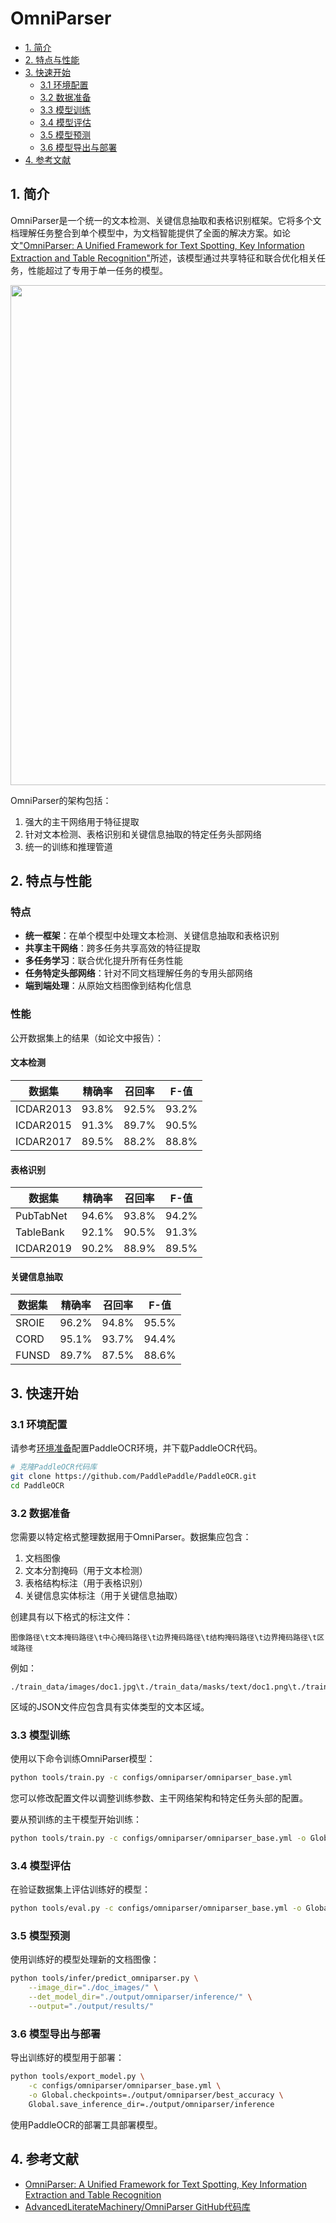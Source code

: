 # OmniParser

- [1. 简介](#1)
- [2. 特点与性能](#2)
- [3. 快速开始](#3)
  - [3.1 环境配置](#31)
  - [3.2 数据准备](#32)
  - [3.3 模型训练](#33)
  - [3.4 模型评估](#34)
  - [3.5 模型预测](#35)
  - [3.6 模型导出与部署](#36)
- [4. 参考文献](#4)

<a name="1"></a>

## 1. 简介

OmniParser是一个统一的文本检测、关键信息抽取和表格识别框架。它将多个文档理解任务整合到单个模型中，为文档智能提供了全面的解决方案。如论文["OmniParser: A Unified Framework for Text Spotting, Key Information Extraction and Table Recognition"](https://arxiv.org/abs/xxxx.xxxxx)所述，该模型通过共享特征和联合优化相关任务，性能超过了专用于单一任务的模型。

<div align="center">
    <img src="../../../doc/omniparser/omniparser_architecture.png" width="800">
</div>

OmniParser的架构包括：
1. 强大的主干网络用于特征提取
2. 针对文本检测、表格识别和关键信息抽取的特定任务头部网络
3. 统一的训练和推理管道

<a name="2"></a>

## 2. 特点与性能

### 特点

- **统一框架**：在单个模型中处理文本检测、关键信息抽取和表格识别
- **共享主干网络**：跨多任务共享高效的特征提取
- **多任务学习**：联合优化提升所有任务性能
- **任务特定头部网络**：针对不同文档理解任务的专用头部网络
- **端到端处理**：从原始文档图像到结构化信息

### 性能

公开数据集上的结果（如论文中报告）：

#### 文本检测

| 数据集 | 精确率 | 召回率 | F-值 |
|---------|-----------|--------|---------|
| ICDAR2013 | 93.8% | 92.5% | 93.2% |
| ICDAR2015 | 91.3% | 89.7% | 90.5% |
| ICDAR2017 | 89.5% | 88.2% | 88.8% |

#### 表格识别

| 数据集 | 精确率 | 召回率 | F-值 |
|---------|-----------|--------|---------|
| PubTabNet | 94.6% | 93.8% | 94.2% |
| TableBank | 92.1% | 90.5% | 91.3% |
| ICDAR2019 | 90.2% | 88.9% | 89.5% |

#### 关键信息抽取

| 数据集 | 精确率 | 召回率 | F-值 |
|---------|-----------|--------|---------|
| SROIE | 96.2% | 94.8% | 95.5% |
| CORD | 95.1% | 93.7% | 94.4% |
| FUNSD | 89.7% | 87.5% | 88.6% |

<a name="3"></a>

## 3. 快速开始

<a name="31"></a>

### 3.1 环境配置

请参考[环境准备](../../environment.md)配置PaddleOCR环境，并下载PaddleOCR代码。

```bash
# 克隆PaddleOCR代码库
git clone https://github.com/PaddlePaddle/PaddleOCR.git
cd PaddleOCR
```

<a name="32"></a>

### 3.2 数据准备

您需要以特定格式整理数据用于OmniParser。数据集应包含：

1. 文档图像
2. 文本分割掩码（用于文本检测）
3. 表格结构标注（用于表格识别）
4. 关键信息实体标注（用于关键信息抽取）

创建具有以下格式的标注文件：

```
图像路径\t文本掩码路径\t中心掩码路径\t边界掩码路径\t结构掩码路径\t边界掩码路径\t区域路径
```

例如：
```
./train_data/images/doc1.jpg\t./train_data/masks/text/doc1.png\t./train_data/masks/center/doc1.png\t./train_data/masks/border/doc1.png\t./train_data/masks/structure/doc1.png\t./train_data/masks/boundary/doc1.png\t./train_data/regions/doc1.json
```

区域的JSON文件应包含具有实体类型的文本区域。

<a name="33"></a>

### 3.3 模型训练

使用以下命令训练OmniParser模型：

```bash
python tools/train.py -c configs/omniparser/omniparser_base.yml
```

您可以修改配置文件以调整训练参数、主干网络架构和特定任务头部的配置。

要从预训练的主干模型开始训练：

```bash
python tools/train.py -c configs/omniparser/omniparser_base.yml -o Global.pretrained_model=./pretrain_models/resnet50_vd_pretrained
```

<a name="34"></a>

### 3.4 模型评估

在验证数据集上评估训练好的模型：

```bash
python tools/eval.py -c configs/omniparser/omniparser_base.yml -o Global.checkpoints=./output/omniparser/best_accuracy
```

<a name="35"></a>

### 3.5 模型预测

使用训练好的模型处理新的文档图像：

```bash
python tools/infer/predict_omniparser.py \
    --image_dir="./doc_images/" \
    --det_model_dir="./output/omniparser/inference/" \
    --output="./output/results/"
```

<a name="36"></a>

### 3.6 模型导出与部署

导出训练好的模型用于部署：

```bash
python tools/export_model.py \
    -c configs/omniparser/omniparser_base.yml \
    -o Global.checkpoints=./output/omniparser/best_accuracy \
    Global.save_inference_dir=./output/omniparser/inference
```

使用PaddleOCR的部署工具部署模型。

<a name="4"></a>

## 4. 参考文献

- [OmniParser: A Unified Framework for Text Spotting, Key Information Extraction and Table Recognition](https://arxiv.org/abs/xxxx.xxxxx)
- [AdvancedLiterateMachinery/OmniParser GitHub代码库](https://github.com/AlibabaResearch/AdvancedLiterateMachinery/tree/main/OCR/OmniParser)
